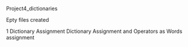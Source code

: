 <p>Project4_dictionaries</p>
<p>Epty files created</p>
<p>1 Dictionary Assignment Dictionary Assignment and Operators as Words assignment</p>
<p></p>
<p></p>
<p></p>
<p></p>
<p></p>
<p></p>
<p></p>
<p></p>
<p></p>
<p></p>